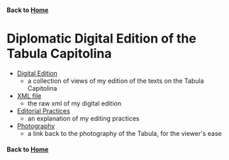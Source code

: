 #### Back to [Home](https://brclar15.github.io/tabulaCapitolina/)


# Diplomatic Digital Edition of the Tabula Capitolina

- [Digital Edition](editions.md)
  - a collection of views of my edition of the texts on the Tabula Capitolina
- [XML file](tabulaCapt.xml)
  - the raw xml of my digital edition
- [Editorial Practices](editPractices.md)
  - an explanation of my editing practices
- [Photography](images.md)
  - a link back to the photography of the Tabula, for the viewer's ease




#### Back to [Home](https://brclar15.github.io/tabulaCapitolina/)
